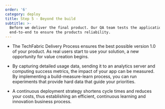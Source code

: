 ```yaml
---
order: '6'
category: deploy
title: Step 5 - Beyond the build
subtitle: >-
  Before we deliver the final product. Our QA team tests the application from
  end-to-end to ensure the products reliability.
---
```

* The TechFabric Delivery Process ensures the best possible version 1.0 of your product. As real users start to use your solution, a new opportunity for value creation begins.

* By capturing detailed usage data, sending it to an analytics server and computing success metrics, the impact of your app can be measured. By implementing a build-measure-learn process, you can run experiments that provide hard data that guide your priorities.

* A continuous deployment strategy shortens cycle times and reduces your costs, thus establishing an efficient, continuous learning and innovation business process.
